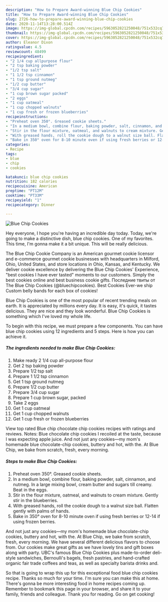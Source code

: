 ```yaml
---
description: "How to Prepare Award-winning Blue Chip Cookies"
title: "How to Prepare Award-winning Blue Chip Cookies"
slug: 2726-how-to-prepare-award-winning-blue-chip-cookies
date: 2020-11-14T13:28:00.514Z
image: https://img-global.cpcdn.com/recipes/5963052821250048/751x532cq70/blue-chip-cookies-recipe-main-photo.jpg
thumbnail: https://img-global.cpcdn.com/recipes/5963052821250048/751x532cq70/blue-chip-cookies-recipe-main-photo.jpg
cover: https://img-global.cpcdn.com/recipes/5963052821250048/751x532cq70/blue-chip-cookies-recipe-main-photo.jpg
author: Eleanor Dixon
ratingvalue: 4.5
reviewcount: 48499
recipeingredient:
- "2 1/4 cup allpurpose flour"
- "2 tsp baking powder"
- "1/2 tsp salt"
- "1 1/2 tsp cinnamon"
- "1 tsp ground nutmeg"
- "1/2 cup butter"
- "3/4 cup sugar"
- "1 cup brown sugar packed"
- "2 eggs"
- "1 cup oatmeal"
- "1 cup chopped walnuts"
- "1 cup fresh or frozen blueberries"
recipeinstructions:
- "Preheat oven 350°. Greased cookie sheets."
- "In a medium bowl, combine flour, baking powder, salt, cinnamon, and nutmeg. In a large mixing bowl, cream butter and sugars till creamy. Beat in the eggs."
- "Stir in the flour mixture, oatmeal, and walnuts to cream mixture. Gently stir in the blueberries."
- "With greased hands, roll the cookie dough to a walnut size ball. Flatten gently with palms of hands."
- "Bake in 350° oven for 8-10 minute oven if using fresh berries or 12-14 if using frozen berries."
categories:
- Recipe
tags:
- blue
- chip
- cookies

katakunci: blue chip cookies 
nutrition: 182 calories
recipecuisine: American
preptime: "PT12M"
cooktime: "PT33M"
recipeyield: "1"
recipecategory: Dinner

---
```



![Blue Chip Cookies](https://img-global.cpcdn.com/recipes/5963052821250048/751x532cq70/blue-chip-cookies-recipe-main-photo.jpg)

Hey everyone, I hope you're having an incredible day today. Today, we're going to make a distinctive dish, blue chip cookies. One of my favorites. This time, I'm gonna make it a bit unique. This will be really delicious.

The Blue Chip Cookie Company is an American gourmet cookie licensor and e-commerce gourmet cookie businesses with headquarters in Milford, Ohio, United States, and store locations in Ohio, Kansas, and Kentucky. We deliver cookie excellence by delivering the Blue Chip Cookies&#39; Experience, &#34;best cookies I have ever tasted&#34; moments to our customers. Simply the best cookies online and best business cookie gifts. Последние твиты от The Blue Chip Cookies (@bluechipcookies). Best Cookies Ever-we ship Custom belly bands for each box of cookies!

Blue Chip Cookies is one of the most popular of recent trending meals on earth. It is appreciated by millions every day. It is easy, it's quick, it tastes delicious. They are nice and they look wonderful. Blue Chip Cookies is something which I've loved my whole life.


To begin with this recipe, we must prepare a few components. You can have blue chip cookies using 12 ingredients and 5 steps. Here is how you can achieve it.

<!--inarticleads1-->

##### The ingredients needed to make Blue Chip Cookies:

1. Make ready 2 1/4 cup all-purpose flour
1. Get 2 tsp baking powder
1. Prepare 1/2 tsp salt
1. Prepare 1 1/2 tsp cinnamon
1. Get 1 tsp ground nutmeg
1. Prepare 1/2 cup butter
1. Prepare 3/4 cup sugar
1. Prepare 1 cup brown sugar, packed
1. Take 2 eggs
1. Get 1 cup oatmeal
1. Get 1 cup chopped walnuts
1. Get 1 cup fresh or frozen blueberries


View top rated Blue chip chocolate chip cookies recipes with ratings and reviews. Notes: Blue chocolate chip cookies I recoiled at the taste, because I was expecting apple juice. And not just any cookies—my mom&#39;s homemade blue chocolate-chip cookies, buttery and hot, with the. At Blue Chip, we bake from scratch, fresh, every morning. 

<!--inarticleads2-->

##### Steps to make Blue Chip Cookies:

1. Preheat oven 350°. Greased cookie sheets.
1. In a medium bowl, combine flour, baking powder, salt, cinnamon, and nutmeg. In a large mixing bowl, cream butter and sugars till creamy. Beat in the eggs.
1. Stir in the flour mixture, oatmeal, and walnuts to cream mixture. Gently stir in the blueberries.
1. With greased hands, roll the cookie dough to a walnut size ball. Flatten gently with palms of hands.
1. Bake in 350° oven for 8-10 minute oven if using fresh berries or 12-14 if using frozen berries.


And not just any cookies—my mom&#39;s homemade blue chocolate-chip cookies, buttery and hot, with the. At Blue Chip, we bake from scratch, fresh, every morning. We have several different delicious flavors to choose from. Our cookies make great gifts as we have lovely tins and gift boxes along with party. UBC&#39;s famous Blue Chip Cookies plus made-to-order deli-style sandwiches, Bernoulli&#39;s bagels, fresh pastries, and hand-crafted organic fair trade coffees and teas, as well as specialty barista drinks and. 

So that is going to wrap this up for this exceptional food blue chip cookies recipe. Thanks so much for your time. I'm sure you can make this at home. There's gonna be more interesting food in home recipes coming up. Remember to bookmark this page in your browser, and share it to your family, friends and colleague. Thank you for reading. Go on get cooking!
